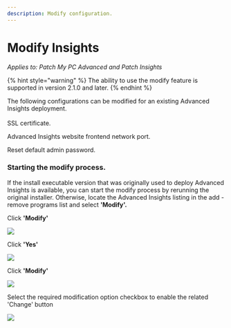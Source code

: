 ```yaml
---
description: Modify configuration.
---
```


# Modify Insights

_Applies to: Patch My PC Advanced and Patch Insights_

{% hint style="warning" %}
The ability to use the modify feature is supported in version 2.1.0 and later.
{% endhint %}

The following configurations can be modified for an existing Advanced Insights deployment.\
\
SSL certificate.

Advanced Insights website frontend network port.

Reset default admin password.

### **Starting the modify process.** <a href="#starting-the-modify-process" id="starting-the-modify-process"></a>

If the install executable version that was originally used to deploy Advanced Insights is available, you can start the modify process by rerunning the original installer. Otherwise, locate the Advanced Insights listing in the add - remove programs list and select **'Modify'.**

Click **'Modify'**

![](../../_images/image%20%28716%29.png%20"Advanced%20Insights%20-%20Add%20-%20Remove%20Programs%20entry.")

Click **'Yes'**

![](../../_images/image%20%28717%29.png%20"UAC%20Prompt")

Click **'Modify'**

![](../../_images/image%20%28718%29.png%20"Advanced%20Insights%20installer%20maintenance%20dialog")

Select the required modification option checkbox to enable the related 'Change' button

![](../../_images/vmconnect_w0AaMZPkHy.png%20"Advanced%20Insights%20-%20Configuration%20Modification%20page.")
